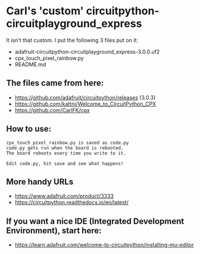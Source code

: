 # Carl's 'custom' circuitpython-circuitplayground_express

It isn't that custom. I put the following 3 files put on it:

* adafruit-circuitpython-circuitplayground_express-3.0.0.uf2
* cpx_touch_pixel_rainbow.py
* README.md

## The files came from here:
* https://github.com/adafruit/circuitpython/releases (3.0.3)
* https://github.com/kattni/Welcome_to_CircuitPython_CPX
* https://github.com/CarlFK/cpx

## How to use:
```
cpx_touch_pixel_rainbow.py is saved as code.py
code.py gets run when the board is rebooted.
The board reboots every time you write to it.

Edit code.py, hit save and see what happens!
```

## More handy URLs
* https://www.adafruit.com/product/3333
* https://circuitpython.readthedocs.io/en/latest/

## If you want a nice IDE (Integrated Development Environment), start here:
* https://learn.adafruit.com/welcome-to-circuitpython/installing-mu-editor

